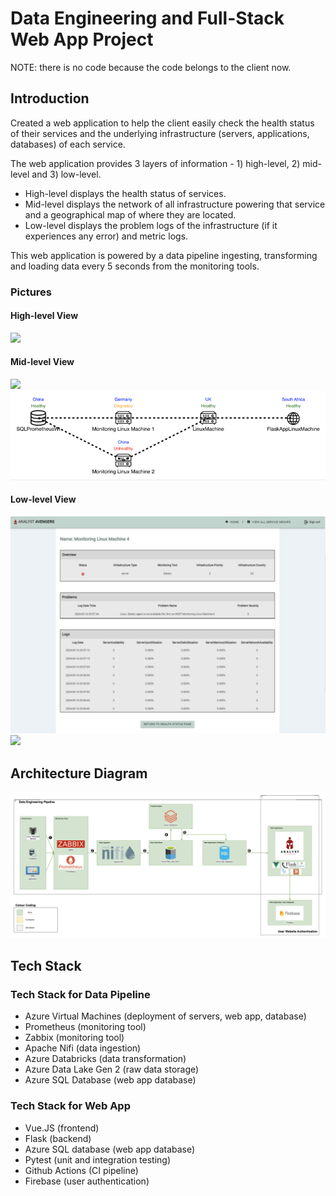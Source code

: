 # Data Engineering and Full-Stack Web App Project

NOTE: there is no code because the code belongs to the client now.

## Introduction

Created a web application to help the client easily check the health status of their services and the underlying infrastructure (servers, applications, databases) of each service.

The web application provides 3 layers of information - 1) high-level, 2) mid-level and 3) low-level.

- High-level displays the health status of services.
- Mid-level displays the network of all infrastructure powering that service and a geographical map of where they are located.
- Low-level displays the problem logs of the infrastructure (if it experiences any error) and metric logs.

This web application is powered by a data pipeline ingesting, transforming and loading data every 5 seconds from the monitoring tools.

### Pictures

#### High-level View

<img src="HighLevel2.png">

#### Mid-level View

<img src="MidLevel2.png">
<img src="TopologyMapping.png">

#### Low-level View

<img src="LowLevel.png">
<img src="LowLevel2.png">

## Architecture Diagram

<img src="ArchitectureDiagram.png">

## Tech Stack

### Tech Stack for Data Pipeline

- Azure Virtual Machines (deployment of servers, web app, database)
- Prometheus (monitoring tool)
- Zabbix (monitoring tool)
- Apache Nifi (data ingestion)
- Azure Databricks (data transformation)
- Azure Data Lake Gen 2 (raw data storage)
- Azure SQL Database (web app database)

### Tech Stack for Web App

- Vue.JS (frontend)
- Flask (backend)
- Azure SQL database (web app database)
- Pytest (unit and integration testing)
- Github Actions (CI pipeline)
- Firebase (user authentication)
